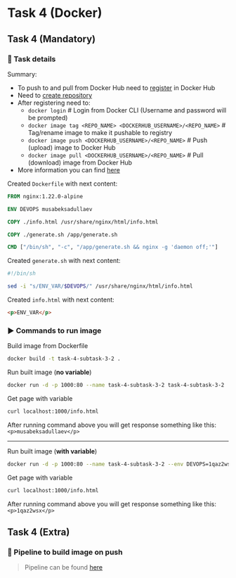 # Task 4 (Docker)

## Task 4 (Mandatory)

### :memo: Task details
Summary:
- To push to and pull from Docker Hub need to [register](https://hub.docker.com/signup) in Docker Hub
- Need to [create repository](https://docs.docker.com/docker-hub/#step-2-create-your-first-repository)
- After registering need to:
  - ```docker login```  # Login from Docker CLI (Username and password will be prompted)
  - ```docker image tag <REPO_NAME> <DOCKERHUB_USERNAME>/<REPO_NAME>```  # Tag/rename image to make it pushable to registry
  - ```docker image push <DOCKERHUB_USERNAME>/<REPO_NAME>```  # Push (upload) image to Docker Hub
  - ```docker image pull <DOCKERHUB_USERNAME>/<REPO_NAME>```  # Pull (download) image from Docker Hub
- More information you can find [here](https://docs.docker.com/docker-hub/)

Created `Dockerfile` with next content:
``` Dockerfile
FROM nginx:1.22.0-alpine

ENV DEVOPS musabeksadullaev

COPY ./info.html /usr/share/nginx/html/info.html

COPY ./generate.sh /app/generate.sh

CMD ["/bin/sh", "-c", "/app/generate.sh && nginx -g 'daemon off;'"]
```

Created `generate.sh` with next content:
``` bash
#!/bin/sh

sed -i "s/ENV_VAR/$DEVOPS/" /usr/share/nginx/html/info.html
```

Created `info.html` with next content:
``` html
<p>ENV_VAR</p>
```

### :arrow_forward: Commands to run image

Build image from Dockerfile
``` bash
docker build -t task-4-subtask-3-2 .
```

Run built image (**no variable**)
``` bash
docker run -d -p 1000:80 --name task-4-subtask-3-2 task-4-subtask-3-2
```

Get page with variable
``` bash
curl localhost:1000/info.html
```

After running command above you will get response something like this:
`<p>musabeksadullaev</p>`

------

Run built image (**with variable**)
``` bash
docker run -d -p 1000:80 --name task-4-subtask-3-2 --env DEVOPS=1qaz2wsx task-4-subtask-3-2
```

Get page with variable
``` bash
curl localhost:1000/info.html
```

After running command above you will get response something like this:
`<p>1qaz2wsx</p>`


## Task 4 (Extra)

### :memo: Pipeline to build image on push
> Pipeline can be found [here](https://github.com/musabeksadullaev/exadel-internship-2022-tasks/blob/master/.github/workflows/task-4-subtask-4-1.yml)
